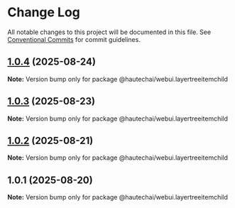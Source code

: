 # Change Log

All notable changes to this project will be documented in this file.
See [Conventional Commits](https://conventionalcommits.org) for commit guidelines.

## [1.0.4](https://github.com/HautechAI/webui/compare/@hautechai/webui.layertreeitemchild@1.0.3...@hautechai/webui.layertreeitemchild@1.0.4) (2025-08-24)

**Note:** Version bump only for package @hautechai/webui.layertreeitemchild

## [1.0.3](https://github.com/HautechAI/webui/compare/@hautechai/webui.layertreeitemchild@1.0.2...@hautechai/webui.layertreeitemchild@1.0.3) (2025-08-23)

**Note:** Version bump only for package @hautechai/webui.layertreeitemchild

## [1.0.2](https://github.com/HautechAI/webui/compare/@hautechai/webui.layertreeitemchild@1.0.1...@hautechai/webui.layertreeitemchild@1.0.2) (2025-08-21)

**Note:** Version bump only for package @hautechai/webui.layertreeitemchild

## 1.0.1 (2025-08-20)

**Note:** Version bump only for package @hautechai/webui.layertreeitemchild
